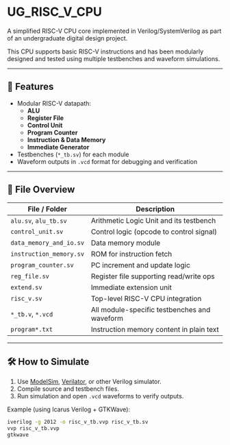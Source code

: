 # UG_RISC_V_CPU

A simplified RISC-V CPU core implemented in Verilog/SystemVerilog as part of an undergraduate digital design project.

This CPU supports basic RISC-V instructions and has been modularly designed and tested using multiple testbenches and waveform simulations.

---

## 🧠 Features

- Modular RISC-V datapath:
  - **ALU**
  - **Register File**
  - **Control Unit**
  - **Program Counter**
  - **Instruction & Data Memory**
  - **Immediate Generator**
- Testbenches (`*_tb.sv`) for each module
- Waveform outputs in `.vcd` format for debugging and verification

---

## 📁 File Overview

| File / Folder            | Description                                   |
|--------------------------|-----------------------------------------------|
| `alu.sv`, `alu_tb.sv`    | Arithmetic Logic Unit and its testbench       |
| `control_unit.sv`        | Control logic (opcode to control signal)      |
| `data_memory_and_io.sv`  | Data memory module                            |
| `instruction_memory.sv`  | ROM for instruction fetch                     |
| `program_counter.sv`     | PC increment and update logic                 |
| `reg_file.sv`            | Register file supporting read/write ops       |
| `extend.sv`              | Immediate extension unit                      |
| `risc_v.sv`              | Top-level RISC-V CPU integration              |
| `*_tb.v`, `*.vcd`        | All module-specific testbenches and waveform |
| `program*.txt`           | Instruction memory content in plain text      |

---

## 🛠️ How to Simulate

1. Use [ModelSim](https://www.intel.com/content/www/us/en/software/programmable/quartus-prime/model-sim.html), [Verilator](https://www.veripool.org/verilator/), or other Verilog simulator.
2. Compile source and testbench files.
3. Run simulation and open `.vcd` waveforms to verify outputs.

Example (using Icarus Verilog + GTKWave):

```bash
iverilog -g 2012 -o risc_v_tb.vvp risc_v_tb.sv
vvp risc_v_tb.vvp
gtkwave
